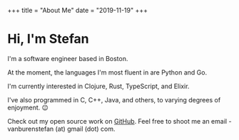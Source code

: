 +++
title = "About Me"
date = "2019-11-19"
+++

# Hi, I'm Stefan

I'm a software engineer based in Boston.

At the moment, the languages I'm most fluent in are Python and Go.

I'm currently interested in Clojure, Rust, TypeScript, and Elixir.

I've also programmed in C, C++, Java, and others, to varying degrees of enjoyment. 😉

Check out my open source work on [GitHub](https://github.com/svanburen).
Feel free to shoot me an email - vanburenstefan (at) gmail (dot) com.
